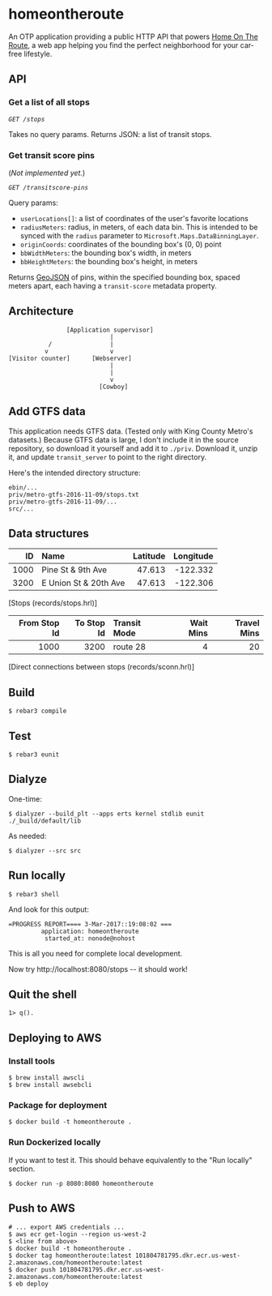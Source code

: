 # homeontheroute #

An OTP application providing a public HTTP API that powers [Home On The Route](http://homeontheroute.com), a web app helping you find the perfect neighborhood for your car-free lifestyle.

## API

### Get a list of all stops

*`GET /stops`*

Takes no query params.  Returns JSON: a list of transit stops.

### Get transit score pins

(_Not implemented yet._)

*`GET /transitscore-pins`*

Query params:

* `userLocations[]`: a list of coordinates of the user's favorite locations
* `radiusMeters`: radius, in meters, of each data bin.  This is intended to be synced with the `radius` parameter to `Microsoft.Maps.DataBinningLayer`.
* `originCoords`: coordinates of the bounding box's (0, 0) point
* `bbWidthMeters`: the bounding box's width, in meters
* `bbHeightMeters`: the bounding box's height, in meters

Returns [GeoJSON](http://geojson.org/) of pins, within the specified bounding box, spaced _<radius>_ meters apart, each having a `transit-score` metadata property.

## Architecture

                    [Application supervisor]
                                |
               /                |
              v                 v
    [Visitor counter]      [Webserver]
                                |
                                |
                                v
                             [Cowboy]

## Add GTFS data

This application needs GTFS data.  (Tested only with King County Metro's datasets.)
Because GTFS data is large, I don't include it in the source repository, so download it yourself and add it to `./priv`.
Download it, unzip it, and update `transit_server` to point to the right directory.

Here's the intended directory structure:

    ebin/...
    priv/metro-gtfs-2016-11-09/stops.txt
    priv/metro-gtfs-2016-11-09/...
    src/...

## Data structures

| ID   | Name                  | Latitude | Longitude |
| ---: | :-------------------- | -------: | --------: |
| 1000 | Pine St & 9th Ave     | 47.613   | -122.332  |
| 3200 | E Union St & 20th Ave | 47.613   | -122.306  |
[Stops (records/stops.hrl)]

| From Stop Id | To Stop Id | Transit Mode | Wait Mins | Travel Mins |
| -----------: | ---------: | :----------- | --------: | ----------: |
| 1000         | 3200       | route 28     | 4         | 20          |
[Direct connections between stops (records/sconn.hrl)]

## Build

    $ rebar3 compile

## Test

    $ rebar3 eunit

## Dialyze

One-time:

    $ dialyzer --build_plt --apps erts kernel stdlib eunit ./_build/default/lib

As needed:

    $ dialyzer --src src

## Run locally

    $ rebar3 shell

And look for this output:

    =PROGRESS REPORT==== 3-Mar-2017::19:08:02 ===
             application: homeontheroute
              started_at: nonode@nohost

This is all you need for complete local development.

Now try http://localhost:8080/stops -- it should work!

## Quit the shell

    1> q().

## Deploying to AWS

### Install tools

    $ brew install awscli
    $ brew install awsebcli

### Package for deployment

    $ docker build -t homeontheroute .

### Run Dockerized locally

If you want to test it.  This should behave equivalently to the "Run locally" section.

    $ docker run -p 8080:8080 homeontheroute

## Push to AWS

    # ... export AWS credentials ...
    $ aws ecr get-login --region us-west-2
    $ <line from above>
    $ docker build -t homeontheroute .
    $ docker tag homeontheroute:latest 101804781795.dkr.ecr.us-west-2.amazonaws.com/homeontheroute:latest
    $ docker push 101804781795.dkr.ecr.us-west-2.amazonaws.com/homeontheroute:latest
    $ eb deploy